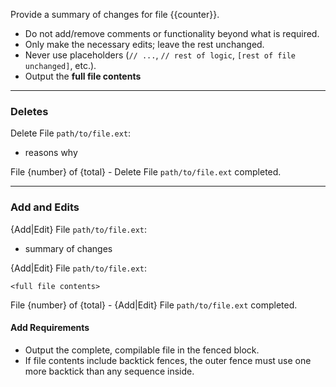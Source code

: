 Provide a summary of changes for file {{counter}}.  

- Do not add/remove comments or functionality beyond what is required.  
- Only make the necessary edits; leave the rest unchanged.  
- Never use placeholders (`// ...`, `// rest of logic`, `[rest of file unchanged]`, etc.).  
- Output the **full file contents**  

---

### Deletes
Delete File `path/to/file.ext`:

- reasons why

File {number} of {total} - Delete File `path/to/file.ext` completed.

---

### Add and Edits
{Add|Edit} File `path/to/file.ext`:

- summary of changes

{Add|Edit} File `path/to/file.ext`:

```lang
<full file contents>
```

File {number} of {total} - {Add|Edit} File `path/to/file.ext` completed.

#### Add Requirements
- Output the complete, compilable file in the fenced block.  
- If file contents include backtick fences, the outer fence must use one more backtick than any sequence inside.  
